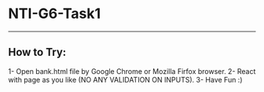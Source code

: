 # NTI-G6-Task1
--------------
How to Try:
-----------
1- Open bank.html file by Google Chrome or Mozilla Firfox browser.
2- React with page as you like (NO ANY VALIDATION ON INPUTS).
3- Have Fun :)
